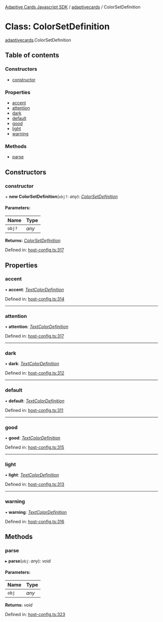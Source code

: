 [Adaptive Cards Javascript SDK](../README.md) / [adaptivecards](../modules/adaptivecards.md) / ColorSetDefinition

# Class: ColorSetDefinition

[adaptivecards](../modules/adaptivecards.md).ColorSetDefinition

## Table of contents

### Constructors

- [constructor](adaptivecards.colorsetdefinition.md#constructor)

### Properties

- [accent](adaptivecards.colorsetdefinition.md#accent)
- [attention](adaptivecards.colorsetdefinition.md#attention)
- [dark](adaptivecards.colorsetdefinition.md#dark)
- [default](adaptivecards.colorsetdefinition.md#default)
- [good](adaptivecards.colorsetdefinition.md#good)
- [light](adaptivecards.colorsetdefinition.md#light)
- [warning](adaptivecards.colorsetdefinition.md#warning)

### Methods

- [parse](adaptivecards.colorsetdefinition.md#parse)

## Constructors

### constructor

\+ **new ColorSetDefinition**(`obj?`: _any_): [_ColorSetDefinition_](host_config.colorsetdefinition.md)

#### Parameters:

| Name   | Type  |
| :----- | :---- |
| `obj?` | _any_ |

**Returns:** [_ColorSetDefinition_](host_config.colorsetdefinition.md)

Defined in: [host-config.ts:317](https://github.com/microsoft/AdaptiveCards/blob/0938a1f10/source/nodejs/adaptivecards/src/host-config.ts#L317)

## Properties

### accent

• **accent**: [_TextColorDefinition_](host_config.textcolordefinition.md)

Defined in: [host-config.ts:314](https://github.com/microsoft/AdaptiveCards/blob/0938a1f10/source/nodejs/adaptivecards/src/host-config.ts#L314)

---

### attention

• **attention**: [_TextColorDefinition_](host_config.textcolordefinition.md)

Defined in: [host-config.ts:317](https://github.com/microsoft/AdaptiveCards/blob/0938a1f10/source/nodejs/adaptivecards/src/host-config.ts#L317)

---

### dark

• **dark**: [_TextColorDefinition_](host_config.textcolordefinition.md)

Defined in: [host-config.ts:312](https://github.com/microsoft/AdaptiveCards/blob/0938a1f10/source/nodejs/adaptivecards/src/host-config.ts#L312)

---

### default

• **default**: [_TextColorDefinition_](host_config.textcolordefinition.md)

Defined in: [host-config.ts:311](https://github.com/microsoft/AdaptiveCards/blob/0938a1f10/source/nodejs/adaptivecards/src/host-config.ts#L311)

---

### good

• **good**: [_TextColorDefinition_](host_config.textcolordefinition.md)

Defined in: [host-config.ts:315](https://github.com/microsoft/AdaptiveCards/blob/0938a1f10/source/nodejs/adaptivecards/src/host-config.ts#L315)

---

### light

• **light**: [_TextColorDefinition_](host_config.textcolordefinition.md)

Defined in: [host-config.ts:313](https://github.com/microsoft/AdaptiveCards/blob/0938a1f10/source/nodejs/adaptivecards/src/host-config.ts#L313)

---

### warning

• **warning**: [_TextColorDefinition_](host_config.textcolordefinition.md)

Defined in: [host-config.ts:316](https://github.com/microsoft/AdaptiveCards/blob/0938a1f10/source/nodejs/adaptivecards/src/host-config.ts#L316)

## Methods

### parse

▸ **parse**(`obj`: _any_): _void_

#### Parameters:

| Name  | Type  |
| :---- | :---- |
| `obj` | _any_ |

**Returns:** _void_

Defined in: [host-config.ts:323](https://github.com/microsoft/AdaptiveCards/blob/0938a1f10/source/nodejs/adaptivecards/src/host-config.ts#L323)

